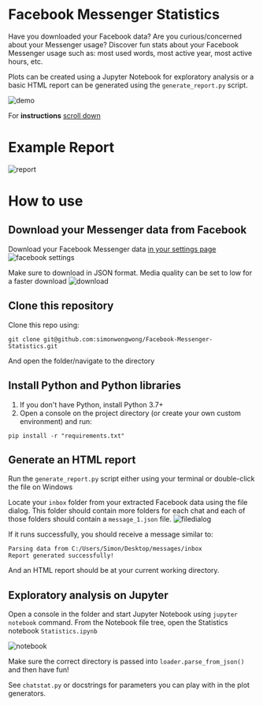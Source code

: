 # Facebook Messenger Statistics
Have you downloaded your Facebook data? Are you curious/concerned about your Messenger usage?
Discover fun stats about your Facebook Messenger usage such as: most used words, most active year, most active hours, etc.

Plots can be created using a Jupyter Notebook for exploratory analysis or a basic HTML report can be generated using the `generate_report.py` script.

![demo](pictures/demo.gif)

For **instructions** [scroll down](#how-to-use)

# Example Report
![report](pictures/screenshot.png)

# How to use
## Download your Messenger data from Facebook
Download your Facebook Messenger data [in your settings page](https://www.facebook.com/settings)
![facebook settings](pictures/download.png)

Make sure to download in JSON format. Media quality can be set to low for a faster download
![download](pictures/download_page.PNG)
## Clone this repository
Clone this repo using:
```
git clone git@github.com:simonwongwong/Facebook-Messenger-Statistics.git
```
And open the folder/navigate to the directory
## Install Python and Python libraries

1. If you don't have Python, install Python 3.7+
2. Open a console on the project directory (or create your own custom environment) and run:
```
pip install -r "requirements.txt"
```

## Generate an HTML report
Run the `generate_report.py` script either using your terminal or double-click the file on Windows

Locate your `inbox` folder from your extracted Facebook data using the file dialog. This folder should contain more folders for each chat and each of those folders should contain a `message_1.json` file.
![filedialog](pictures/file_dialog.png)

If it runs successfully, you should receive a message similar to:
```
Parsing data from C:/Users/Simon/Desktop/messages/inbox
Report generated successfully!
```
And an HTML report should be at your current working directory.

## Exploratory analysis on Jupyter
Open a console in the folder and start Jupyter Notebook using `jupyter notebook` command.
From the Notebook file tree, open the Statistics notebook `Statistics.ipynb`

![notebook](pictures/notebook.png)

Make sure the correct directory is passed into `loader.parse_from_json()` and then have fun!

See `chatstat.py` or docstrings for parameters you can play with in the plot generators. 
